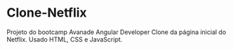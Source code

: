 # Clone-Netflix
Projeto do bootcamp Avanade Angular Developer
Clone da página inicial do Netflix.
Usado HTML, CSS e JavaScript.
